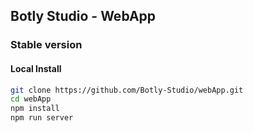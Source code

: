 ## Botly Studio - WebApp

### Stable version

#### Local Install

```bash
git clone https://github.com/Botly-Studio/webApp.git
cd webApp
npm install
npm run server
```
